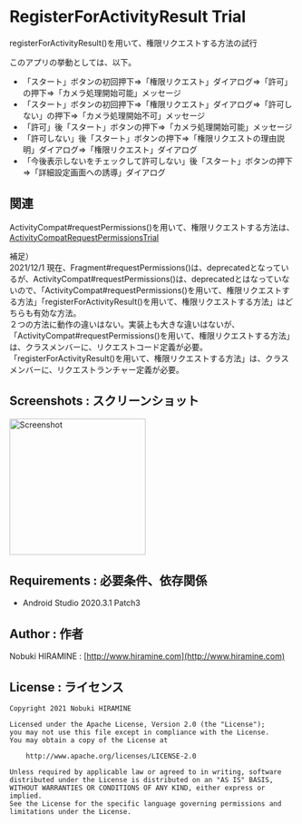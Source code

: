 # RegisterForActivityResult Trial
registerForActivityResult()を用いて、権限リクエストする方法の試行

このアプリの挙動としては、以下。
- 「スタート」ボタンの初回押下⇒「権限リクエスト」ダイアログ⇒「許可」の押下⇒「カメラ処理開始可能」メッセージ
- 「スタート」ボタンの初回押下⇒「権限リクエスト」ダイアログ⇒「許可しない」の押下⇒「カメラ処理開始不可」メッセージ
- 「許可」後「スタート」ボタンの押下⇒「カメラ処理開始可能」メッセージ
- 「許可しない」後「スタート」ボタンの押下⇒「権限リクエストの理由説明」ダイアログ⇒「権限リクエスト」ダイアログ
- 「今後表示しないをチェックして許可しない」後「スタート」ボタンの押下⇒「詳細設定画面への誘導」ダイアログ

## 関連
ActivityCompat#requestPermissions()を用いて、権限リクエストする方法は、[ActivityCompatRequestPermissionsTrial](https://github.com/nobukihiramine/ActivityCompatRequestPermissionsTrial)

補足）  
2021/12/1 現在、Fragment#requestPermissions()は、deprecatedとなっているが、ActivityCompat#requestPermissions()は、deprecatedとはなっていないので、「ActivityCompat#requestPermissions()を用いて、権限リクエストする方法」「registerForActivityResult()を用いて、権限リクエストする方法」はどちらも有効な方法。  
２つの方法に動作の違いはない。実装上も大きな違いはないが、  
「ActivityCompat#requestPermissions()を用いて、権限リクエストする方法」は、クラスメンバーに、リクエストコード定義が必要。  
「registerForActivityResult()を用いて、権限リクエストする方法」は、クラスメンバーに、リクエストランチャー定義が必要。

## Screenshots : スクリーンショット
<img src="images/screenshot_anim01.gif" width="240" alt="Screenshot"/>

## Requirements : 必要条件、依存関係
- Android Studio 2020.3.1 Patch3

## Author : 作者
Nobuki HIRAMINE : [http://www.hiramine.com](http://www.hiramine.com)

## License : ライセンス
```
Copyright 2021 Nobuki HIRAMINE

Licensed under the Apache License, Version 2.0 (the "License");
you may not use this file except in compliance with the License.
You may obtain a copy of the License at

    http://www.apache.org/licenses/LICENSE-2.0

Unless required by applicable law or agreed to in writing, software
distributed under the License is distributed on an "AS IS" BASIS,
WITHOUT WARRANTIES OR CONDITIONS OF ANY KIND, either express or implied.
See the License for the specific language governing permissions and
limitations under the License.
```

